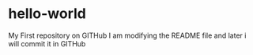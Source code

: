 # hello-world
My First repository on GITHub
I am modifying the README file and later i will commit it in GITHub
